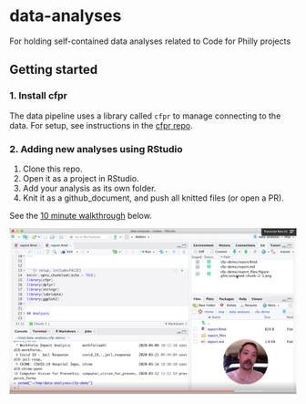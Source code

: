 # data-analyses
For holding self-contained data analyses related to Code for Philly projects

## Getting started

### 1. Install cfpr

The data pipeline uses a library called `cfpr` to manage connecting to the data.
For setup, see instructions in the [cfpr repo](https://github.com/codeforphilly/cfpr).

### 2. Adding new analyses using RStudio

1. Clone this repo.
2. Open it as a project in RStudio.
3. Add your analysis as its own folder.
4. Knit it as a github_document, and push all knitted files (or open a PR).

See the [10 minute walkthrough](https://www.loom.com/share/2a8d3c6a64c0449eada2b64d3bcbb5bb) below.

![video demo](./.video_demo.png)
